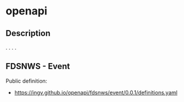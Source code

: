# openapi

## Description
. . . .

## FDSNWS - Event
Public definition:
- https://ingv.github.io/openapi/fdsnws/event/0.0.1/definitions.yaml
